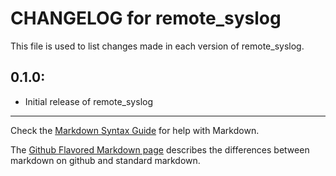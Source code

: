 # CHANGELOG for remote_syslog

This file is used to list changes made in each version of remote_syslog.

## 0.1.0:

* Initial release of remote_syslog

- - - 
Check the [Markdown Syntax Guide](http://daringfireball.net/projects/markdown/syntax) for help with Markdown.

The [Github Flavored Markdown page](http://github.github.com/github-flavored-markdown/) describes the differences between markdown on github and standard markdown.
